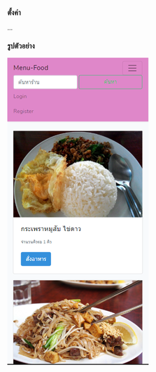 ### ตั้งค่า
...

### รูปตัวอย่าง
![alt text](https://github.com/nopparat231/menu-food/blob/main/Capt/Home.PNG?raw=true)
